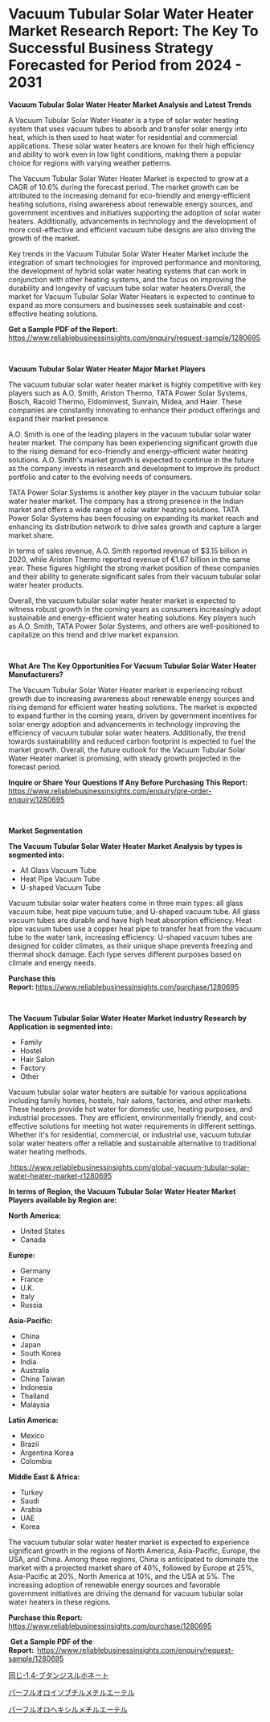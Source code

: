 <p><h1>Vacuum Tubular Solar Water Heater Market Research Report: The Key To Successful Business Strategy Forecasted for Period from 2024 - 2031</h1></p><p><strong>Vacuum Tubular Solar Water Heater Market Analysis and Latest Trends</strong></p>
<p><p>A Vacuum Tubular Solar Water Heater is a type of solar water heating system that uses vacuum tubes to absorb and transfer solar energy into heat, which is then used to heat water for residential and commercial applications. These solar water heaters are known for their high efficiency and ability to work even in low light conditions, making them a popular choice for regions with varying weather patterns.</p><p>The Vacuum Tubular Solar Water Heater Market is expected to grow at a CAGR of 10.6% during the forecast period. The market growth can be attributed to the increasing demand for eco-friendly and energy-efficient heating solutions, rising awareness about renewable energy sources, and government incentives and initiatives supporting the adoption of solar water heaters. Additionally, advancements in technology and the development of more cost-effective and efficient vacuum tube designs are also driving the growth of the market.</p><p>Key trends in the Vacuum Tubular Solar Water Heater Market include the integration of smart technologies for improved performance and monitoring, the development of hybrid solar water heating systems that can work in conjunction with other heating systems, and the focus on improving the durability and longevity of vacuum tube solar water heaters.Overall, the market for Vacuum Tubular Solar Water Heaters is expected to continue to expand as more consumers and businesses seek sustainable and cost-effective heating solutions.</p></p>
<p><strong>Get a Sample PDF of the Report:&nbsp;</strong> <a href="https://www.reliablebusinessinsights.com/enquiry/request-sample/1280695">https://www.reliablebusinessinsights.com/enquiry/request-sample/1280695</a></p>
<p>&nbsp;</p>
<p><strong>Vacuum Tubular Solar Water Heater Major Market Players</strong></p>
<p><p>The vacuum tubular solar water heater market is highly competitive with key players such as A.O. Smith, Ariston Thermo, TATA Power Solar Systems, Bosch, Racold Thermo, Eldominvest, Sunrain, Midea, and Haier. These companies are constantly innovating to enhance their product offerings and expand their market presence.</p><p>A.O. Smith is one of the leading players in the vacuum tubular solar water heater market. The company has been experiencing significant growth due to the rising demand for eco-friendly and energy-efficient water heating solutions. A.O. Smith's market growth is expected to continue in the future as the company invests in research and development to improve its product portfolio and cater to the evolving needs of consumers.</p><p>TATA Power Solar Systems is another key player in the vacuum tubular solar water heater market. The company has a strong presence in the Indian market and offers a wide range of solar water heating solutions. TATA Power Solar Systems has been focusing on expanding its market reach and enhancing its distribution network to drive sales growth and capture a larger market share.</p><p>In terms of sales revenue, A.O. Smith reported revenue of $3.15 billion in 2020, while Ariston Thermo reported revenue of €1.67 billion in the same year. These figures highlight the strong market position of these companies and their ability to generate significant sales from their vacuum tubular solar water heater products.</p><p>Overall, the vacuum tubular solar water heater market is expected to witness robust growth in the coming years as consumers increasingly adopt sustainable and energy-efficient water heating solutions. Key players such as A.O. Smith, TATA Power Solar Systems, and others are well-positioned to capitalize on this trend and drive market expansion.</p></p>
<p>&nbsp;</p>
<p><strong>What Are The Key Opportunities For Vacuum Tubular Solar Water Heater Manufacturers?</strong></p>
<p><p>The Vacuum Tubular Solar Water Heater market is experiencing robust growth due to increasing awareness about renewable energy sources and rising demand for efficient water heating solutions. The market is expected to expand further in the coming years, driven by government incentives for solar energy adoption and advancements in technology improving the efficiency of vacuum tubular solar water heaters. Additionally, the trend towards sustainability and reduced carbon footprint is expected to fuel the market growth. Overall, the future outlook for the Vacuum Tubular Solar Water Heater market is promising, with steady growth projected in the forecast period.</p></p>
<p><strong>Inquire or Share Your Questions If Any Before Purchasing This Report:</strong> <a href="https://www.reliablebusinessinsights.com/enquiry/pre-order-enquiry/1280695">https://www.reliablebusinessinsights.com/enquiry/pre-order-enquiry/1280695</a></p>
<p>&nbsp;</p>
<p><strong>Market Segmentation</strong></p>
<p><strong>The Vacuum Tubular Solar Water Heater Market Analysis by types is segmented into:</strong></p>
<p><ul><li>All Glass Vacuum Tube</li><li>Heat Pipe Vacuum Tube</li><li>U-shaped Vacuum Tube</li></ul></p>
<p><p>Vacuum tubular solar water heaters come in three main types: all glass vacuum tube, heat pipe vacuum tube, and U-shaped vacuum tube. All glass vacuum tubes are durable and have high heat absorption efficiency. Heat pipe vacuum tubes use a copper heat pipe to transfer heat from the vacuum tube to the water tank, increasing efficiency. U-shaped vacuum tubes are designed for colder climates, as their unique shape prevents freezing and thermal shock damage. Each type serves different purposes based on climate and energy needs.</p></p>
<p><strong>Purchase this Report:&nbsp;</strong><a href="https://www.reliablebusinessinsights.com/purchase/1280695">https://www.reliablebusinessinsights.com/purchase/1280695</a></p>
<p>&nbsp;</p>
<p><strong>The Vacuum Tubular Solar Water Heater Market Industry Research by Application is segmented into:</strong></p>
<p><ul><li>Family</li><li>Hostel</li><li>Hair Salon</li><li>Factory</li><li>Other</li></ul></p>
<p><p>Vacuum tubular solar water heaters are suitable for various applications including family homes, hostels, hair salons, factories, and other markets. These heaters provide hot water for domestic use, heating purposes, and industrial processes. They are efficient, environmentally friendly, and cost-effective solutions for meeting hot water requirements in different settings. Whether it's for residential, commercial, or industrial use, vacuum tubular solar water heaters offer a reliable and sustainable alternative to traditional water heating methods.</p></p>
<p><a href="https://www.reliablebusinessinsights.com/global-vacuum-tubular-solar-water-heater-market-r1280695">&nbsp;https://www.reliablebusinessinsights.com/global-vacuum-tubular-solar-water-heater-market-r1280695</a></p>
<p><strong>In terms of Region, the Vacuum Tubular Solar Water Heater Market Players available by Region are:</strong></p>
<p>
    <p> <strong> North America: </strong>
        <ul>
            <li>United States</li>
            <li>Canada</li>
        </ul>
        </p> 
    <p> <strong> Europe: </strong>
        <ul>
            <li>Germany</li>
            <li>France</li>
            <li>U.K.</li>
            <li>Italy</li>
            <li>Russia</li>
        </ul>
        </p> 
    <p> <strong> Asia-Pacific: </strong>
        <ul>
            <li>China</li>
            <li>Japan</li>
            <li>South Korea</li>
            <li>India</li>
            <li>Australia</li>
            <li>China Taiwan</li>
            <li>Indonesia</li>
            <li>Thailand</li>
            <li>Malaysia</li>
        </ul>
        </p> 
    <p> <strong> Latin America: </strong>
        <ul>
            <li>Mexico</li>
            <li>Brazil</li>
            <li>Argentina Korea</li>
            <li>Colombia</li>
        </ul>
        </p> 
    <p> <strong> Middle East & Africa: </strong>
        <ul>
            <li>Turkey</li>
            <li>Saudi</li>
            <li>Arabia</li>
            <li>UAE</li>
            <li>Korea</li>
        </ul>
    </p>
    </p>
<p><p>The vacuum tubular solar water heater market is expected to experience significant growth in the regions of North America, Asia-Pacific, Europe, the USA, and China. Among these regions, China is anticipated to dominate the market with a projected market share of 40%, followed by Europe at 25%, Asia-Pacific at 20%, North America at 10%, and the USA at 5%. The increasing adoption of renewable energy sources and favorable government initiatives are driving the demand for vacuum tubular solar water heaters in these regions.</p></p>
<p><strong>Purchase this Report: </strong><a href="https://www.reliablebusinessinsights.com/purchase/1280695">https://www.reliablebusinessinsights.com/purchase/1280695</a></p>
<p>&nbsp;<strong>Get a Sample PDF of the Report:&nbsp;&nbsp;</strong><a href="https://www.reliablebusinessinsights.com/enquiry/request-sample/1280695">https://www.reliablebusinessinsights.com/enquiry/request-sample/1280695</a></p>
<p><strong></strong></p>
<p><p><a href="https://github.com/qwpelcjko9242629/Market-Research-Report-List-2/blob/main/765893398614.md">同じ-1,4-ブタンジスルホネート</a></p><p><a href="https://github.com/gfggqjbfys368009/Market-Research-Report-List-2/blob/main/150299698615.md">パーフルオロイソブチルメチルエーテル</a></p><p><a href="https://github.com/vlcostes/Market-Research-Report-List-1/blob/main/433580298616.md">パーフルオロヘキシルメチルエーテル</a></p></p>